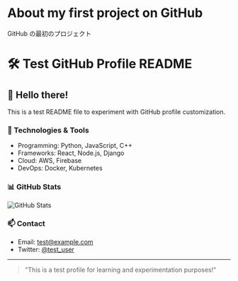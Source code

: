 # About my first project on GitHub
GitHub の最初のプロジェクト

# 🛠 Test GitHub Profile README

## 👋 Hello there!
This is a test README file to experiment with GitHub profile customization.

### 🔧 Technologies & Tools
- Programming: Python, JavaScript, C++
- Frameworks: React, Node.js, Django
- Cloud: AWS, Firebase
- DevOps: Docker, Kubernetes

### 📊 GitHub Stats
![GitHub Stats](https://github-readme-stats.vercel.app/api?username=test-user&show_icons=true&theme=default)

### 📫 Contact
- Email: test@example.com
- Twitter: [@test_user](https://twitter.com/test_user)

---
> "This is a test profile for learning and experimentation purposes!"
